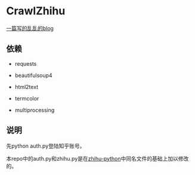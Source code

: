 # CrawlZhihu


[一篇写的乱乱的blog](http://nathanlvzs.github.io/blog/Crawl-Zhihu-with-Python-Multiprocessing.html)


## 依赖

- requests

- beautifulsoup4

- html2text

- termcolor

- multiprocessing


## 说明

先python auth.py登陆知乎账号。

本repo中的auth.py和zhihu.py是在[zhihu-python](https://github.com/egrcc/zhihu-python)中同名文件的基础上加以修改的。


